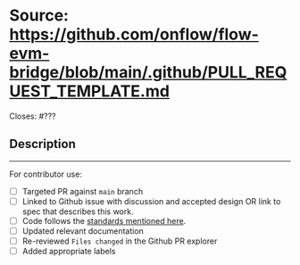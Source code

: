 # Source: https://github.com/onflow/flow-evm-bridge/blob/main/.github/PULL_REQUEST_TEMPLATE.md

Closes: #???

## Description

<!-- Add a description of the changes that this PR introduces and the files that
are the most critical to review.
-->

______

For contributor use:

- [ ] Targeted PR against `main` branch
- [ ] Linked to Github issue with discussion and accepted design OR link to spec that describes this work.
- [ ] Code follows the [standards mentioned here](https://github.com/onflow/flow-evm-bridge/blob/master/CONTRIBUTING.md#styleguides).
- [ ] Updated relevant documentation 
- [ ] Re-reviewed `Files changed` in the Github PR explorer
- [ ] Added appropriate labels 